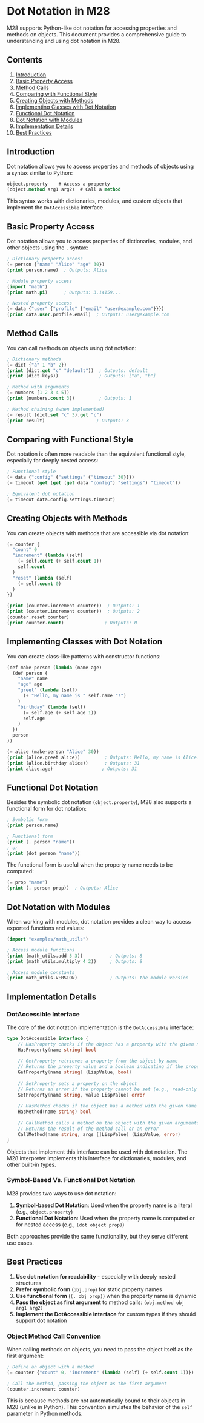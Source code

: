 # Dot Notation in M28

M28 supports Python-like dot notation for accessing properties and methods on objects. This document provides a comprehensive guide to understanding and using dot notation in M28.

## Contents
1. [Introduction](#introduction)
2. [Basic Property Access](#basic-property-access)
3. [Method Calls](#method-calls)
4. [Comparing with Functional Style](#comparing-with-functional-style)
5. [Creating Objects with Methods](#creating-objects-with-methods)
6. [Implementing Classes with Dot Notation](#implementing-classes-with-dot-notation)
7. [Functional Dot Notation](#functional-dot-notation)
8. [Dot Notation with Modules](#dot-notation-with-modules)
9. [Implementation Details](#implementation-details)
10. [Best Practices](#best-practices)

## Introduction

Dot notation allows you to access properties and methods of objects using a syntax similar to Python:

```lisp
object.property    # Access a property
(object.method arg1 arg2)  # Call a method
```

This syntax works with dictionaries, modules, and custom objects that implement the `DotAccessible` interface.

## Basic Property Access

Dot notation allows you to access properties of dictionaries, modules, and other objects using the `.` syntax:

```lisp
; Dictionary property access
(= person {"name" "Alice" "age" 30})
(print person.name)  ; Outputs: Alice

; Module property access
(import "math")
(print math.pi)      ; Outputs: 3.14159...

; Nested property access
(= data {"user" {"profile" {"email" "user@example.com"}}})
(print data.user.profile.email)  ; Outputs: user@example.com
```

## Method Calls

You can call methods on objects using dot notation:

```lisp
; Dictionary methods
(= dict {"a" 1 "b" 2})
(print (dict.get "c" "default"))  ; Outputs: default
(print (dict.keys))               ; Outputs: ["a", "b"]

; Method with arguments
(= numbers [1 2 3 4 5])
(print (numbers.count 3))         ; Outputs: 1

; Method chaining (when implemented)
(= result (dict.set "c" 3).get "c")
(print result)                   ; Outputs: 3
```

## Comparing with Functional Style

Dot notation is often more readable than the equivalent functional style, especially for deeply nested access:

```lisp
; Functional style
(= data {"config" {"settings" {"timeout" 30}}})
(= timeout (get (get (get data "config") "settings") "timeout"))

; Equivalent dot notation
(= timeout data.config.settings.timeout)
```

## Creating Objects with Methods

You can create objects with methods that are accessible via dot notation:

```lisp
(= counter {
  "count" 0
  "increment" (lambda (self)
    (= self.count (+ self.count 1))
    self.count
  )
  "reset" (lambda (self)
    (= self.count 0)
  )
})

(print (counter.increment counter))  ; Outputs: 1
(print (counter.increment counter))  ; Outputs: 2
(counter.reset counter)
(print counter.count)               ; Outputs: 0
```

## Implementing Classes with Dot Notation

You can create class-like patterns with constructor functions:

```lisp
(def make-person (lambda (name age)
  (def person {
    "name" name
    "age" age
    "greet" (lambda (self)
      (+ "Hello, my name is " self.name "!")
    )
    "birthday" (lambda (self)
      (= self.age (+ self.age 1))
      self.age
    )
  })
  person
))

(= alice (make-person "Alice" 30))
(print (alice.greet alice))         ; Outputs: Hello, my name is Alice!
(print (alice.birthday alice))      ; Outputs: 31
(print alice.age)                  ; Outputs: 31
```

## Functional Dot Notation

Besides the symbolic dot notation (`object.property`), M28 also supports a functional form for dot notation:

```lisp
; Symbolic form
(print person.name)

; Functional form
(print (. person "name"))
; or
(print (dot person "name"))
```

The functional form is useful when the property name needs to be computed:

```lisp
(= prop "name")
(print (. person prop))  ; Outputs: Alice
```

## Dot Notation with Modules

When working with modules, dot notation provides a clean way to access exported functions and values:

```lisp
(import "examples/math_utils")

; Access module functions
(print (math_utils.add 5 3))          ; Outputs: 8
(print (math_utils.multiply 4 2))     ; Outputs: 8

; Access module constants
(print math_utils.VERSION)            ; Outputs: the module version
```

## Implementation Details

### DotAccessible Interface

The core of the dot notation implementation is the `DotAccessible` interface:

```go
type DotAccessible interface {
    // HasProperty checks if the object has a property with the given name
    HasProperty(name string) bool
    
    // GetProperty retrieves a property from the object by name
    // Returns the property value and a boolean indicating if the property exists
    GetProperty(name string) (LispValue, bool)
    
    // SetProperty sets a property on the object
    // Returns an error if the property cannot be set (e.g., read-only object)
    SetProperty(name string, value LispValue) error
    
    // HasMethod checks if the object has a method with the given name
    HasMethod(name string) bool
    
    // CallMethod calls a method on the object with the given arguments
    // Returns the result of the method call or an error
    CallMethod(name string, args []LispValue) (LispValue, error)
}
```

Objects that implement this interface can be used with dot notation. The M28 interpreter implements this interface for dictionaries, modules, and other built-in types.

### Symbol-Based Vs. Functional Dot Notation

M28 provides two ways to use dot notation:

1. **Symbol-based Dot Notation**: Used when the property name is a literal (e.g., `object.property`)
2. **Functional Dot Notation**: Used when the property name is computed or for nested access (e.g., `(dot object prop)`)

Both approaches provide the same functionality, but they serve different use cases.

## Best Practices

1. **Use dot notation for readability** - especially with deeply nested structures
2. **Prefer symbolic form** (`obj.prop`) for static property names
3. **Use functional form** (`(. obj prop)`) when the property name is dynamic
4. **Pass the object as first argument** to method calls: `(obj.method obj arg1 arg2)`
5. **Implement the DotAccessible interface** for custom types if they should support dot notation

### Object Method Call Convention

When calling methods on objects, you need to pass the object itself as the first argument:

```lisp
; Define an object with a method
(= counter {"count" 0, "increment" (lambda (self) (+ self.count 1))})

; Call the method, passing the object as the first argument
(counter.increment counter)
```

This is because methods are not automatically bound to their objects in M28 (unlike in Python). This convention simulates the behavior of the `self` parameter in Python methods.